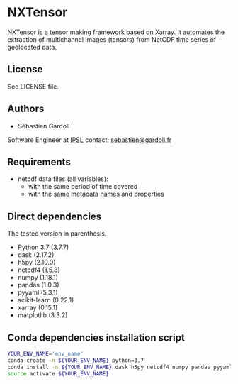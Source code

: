 # NXTensor

NXTensor is a tensor making framework based on Xarray.
It automates the extraction of multichannel images (tensors) from NetCDF time series of geolocated data.

## License

See LICENSE file.

## Authors

* Sébastien Gardoll

Software Engineer at [IPSL](https://www.ipsl.fr/en/)
contact: sebastien@gardoll.fr

## Requirements

- netcdf data files (all variables):
    - with the same period of time covered
    - with the same metadata names and properties

## Direct dependencies

The tested version in parenthesis.

- Python 3.7 (3.7.7)
- dask (2.17.2)
- h5py (2.10.0)
- netcdf4 (1.5.3)
- numpy (1.18.1)
- pandas (1.0.3)
- pyyaml (5.3.1)
- scikit-learn (0.22.1)
- xarray (0.15.1)
- matplotlib (3.3.2)

## Conda dependencies installation script

```bash
YOUR_ENV_NAME='env_name'
conda create -n ${YOUR_ENV_NAME} python=3.7
conda install -n ${YOUR_ENV_NAME} dask h5py netcdf4 numpy pandas pyyaml scikit-learn xarray matplotlib
source activate ${YOUR_ENV_NAME}
```
